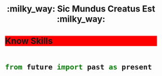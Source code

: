 <h1 align="center">:milky_way: Sic Mundus Creatus Est :milky_way:<h1>

<div>
  <p style="background-color: red">Know Skills<p>
</div>

```python

from future import past as present

```

<!--
**PresHam/PresHam** is a ✨ _special_ ✨ repository because its `README.md` (this file) appears on your GitHub profile.

Here are some ideas to get you started:

- 🔭 I’m currently working on ...
- 🌱 I’m currently learning ...
- 👯 I’m looking to collaborate on ...
- 🤔 I’m looking for help with ...
- 💬 Ask me about ...
- 📫 How to reach me: ...
- 😄 Pronouns: ...
- ⚡ Fun fact: ...
-->
